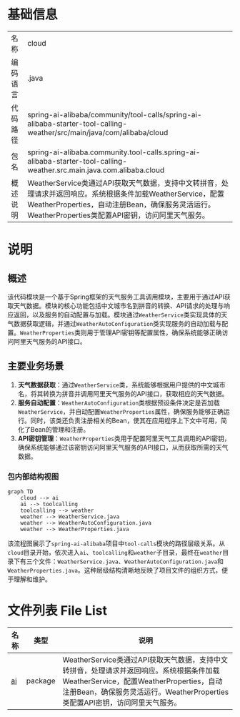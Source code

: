 # 基础信息

|      |      |
|------|------|
| 名称 | cloud |
| 编码语言 | .java |
| 代码路径 | spring-ai-alibaba/community/tool-calls/spring-ai-alibaba-starter-tool-calling-weather/src/main/java/com/alibaba/cloud |
| 包名 | spring-ai-alibaba.community.tool-calls.spring-ai-alibaba-starter-tool-calling-weather.src.main.java.com.alibaba.cloud |
| 概述说明 | WeatherService类通过API获取天气数据，支持中文转拼音，处理请求并返回响应。系统根据条件加载WeatherService，配置WeatherProperties，自动注册Bean，确保服务灵活运行。WeatherProperties类配置API密钥，访问阿里天气服务。 |

# 说明

## 概述
该代码模块是一个基于Spring框架的天气服务工具调用模块，主要用于通过API获取天气数据。模块的核心功能包括中文城市名到拼音的转换、API请求的处理与响应返回，以及服务的自动配置与加载。模块通过`WeatherService`类实现具体的天气数据获取逻辑，并通过`WeatherAutoConfiguration`类实现服务的自动加载与配置。`WeatherProperties`类则用于管理API密钥等配置属性，确保系统能够正确访问阿里天气服务的API接口。

## 主要业务场景
1. **天气数据获取**：通过`WeatherService`类，系统能够根据用户提供的中文城市名，将其转换为拼音并调用阿里天气服务的API接口，获取相应的天气数据。
2. **服务自动配置**：`WeatherAutoConfiguration`类根据预设条件决定是否加载`WeatherService`，并自动配置`WeatherProperties`属性，确保服务能够正确运行。同时，该类还负责注册相关的Bean，使其在应用程序上下文中可用，简化了Bean的管理和注册。
3. **API密钥管理**：`WeatherProperties`类用于配置阿里天气工具调用的API密钥，确保系统能够通过该密钥访问阿里天气服务的API接口，从而获取所需的天气数据。


### 包内部结构视图

```mermaid
graph TD
    cloud --> ai
    ai --> toolcalling
    toolcalling --> weather
    weather --> WeatherService.java
    weather --> WeatherAutoConfiguration.java
    weather --> WeatherProperties.java
```

该流程图展示了`spring-ai-alibaba`项目中`tool-calls`模块的路径层级关系。从`cloud`目录开始，依次进入`ai`、`toolcalling`和`weather`子目录，最终在`weather`目录下有三个文件：`WeatherService.java`、`WeatherAutoConfiguration.java`和`WeatherProperties.java`。这种层级结构清晰地反映了项目文件的组织方式，便于理解和维护。

# 文件列表 File List

| 名称   | 类型  | 说明 |
|-------|------|-------------|
| [ai](ai/_module.md) | package | WeatherService类通过API获取天气数据，支持中文转拼音，处理请求并返回响应。系统根据条件加载WeatherService，配置WeatherProperties，自动注册Bean，确保服务灵活运行。WeatherProperties类配置API密钥，访问阿里天气服务。 |


